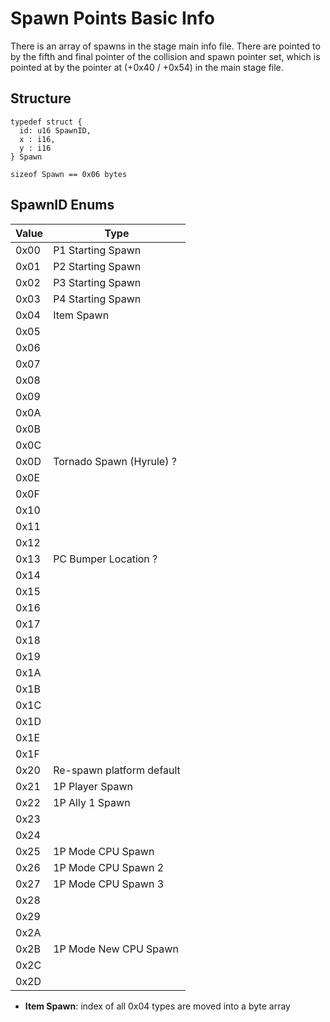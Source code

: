 # Spawn Points Basic Info
There is an array of spawns in the stage main info file. There are pointed to by the
fifth and final pointer of the collision and spawn pointer set, which is pointed at by the 
pointer at (+0x40 / +0x54) in the main stage file.

## Structure
```
typedef struct {
  id: u16 SpawnID,
  x : i16,
  y : i16
} Spawn

sizeof Spawn == 0x06 bytes
```

## SpawnID Enums
| Value | Type  |
|-------|-------|
| 0x00  | P1 Starting Spawn |
| 0x01  | P2 Starting Spawn |
| 0x02  | P3 Starting Spawn |
| 0x03  | P4 Starting Spawn |
| 0x04  | Item Spawn |
| 0x05  |
| 0x06  |
| 0x07  |
| 0x08  |
| 0x09  |
| 0x0A  |
| 0x0B  |
| 0x0C  |
| 0x0D  | Tornado Spawn (Hyrule) ?|
| 0x0E  |
| 0x0F  |
| 0x10  |
| 0x11  |
| 0x12  |
| 0x13  | PC Bumper Location ?|
| 0x14  |
| 0x15  |
| 0x16  |
| 0x17  |
| 0x18  |
| 0x19  |
| 0x1A  |
| 0x1B  |
| 0x1C  |
| 0x1D  |
| 0x1E  |
| 0x1F  |
| 0x20  | Re-spawn platform default |
| 0x21  | 1P Player Spawn |
| 0x22  | 1P Ally 1 Spawn |
| 0x23  |
| 0x24  |
| 0x25  | 1P Mode CPU Spawn |
| 0x26  | 1P Mode CPU Spawn 2 |
| 0x27  | 1P Mode CPU Spawn 3 |
| 0x28  |
| 0x29  |
| 0x2A  |
| 0x2B  | 1P Mode New CPU Spawn |
| 0x2C  |
| 0x2D  |

* **Item Spawn**: index of all 0x04 types are moved into a byte array

